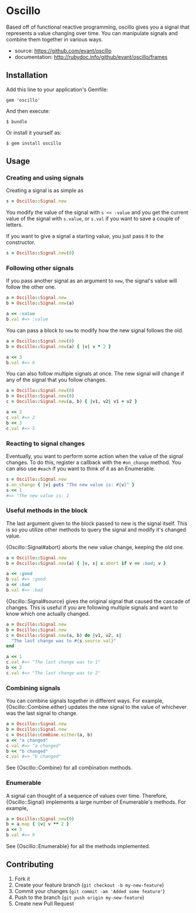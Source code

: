 # Oscillo

Based off of functional reactive programming, oscillo gives you a signal that
represents a value changing over time. You can manipulate signals and combine
them together in various ways.

- source: https://github.com/evant/oscillo
- documentation: http://rubydoc.info/github/evant/oscillo/frames

## Installation

Add this line to your application's Gemfile:

    gem 'oscillo'

And then execute:

    $ bundle

Or install it yourself as:

    $ gem install oscillo

## Usage

### Creating and using signals

Creating a signal is as simple as

```ruby
s = Oscillo::Signal.new
```

You modify the value of the signal with `s << :value` and you get the current
value of the signal with `s.value`, or `s.val` if you want to save a couple of
letters.

If you want to give a signal a starting value, you just pass it to the
constructor.

```ruby
s = Oscillo::Signal.new(0)
```

### Following other signals

If you pass another signal as an argument to `new`, the signal's value will
follow the other one.

```ruby
a = Oscillo::Signal.new
b = Oscillo::Signal.new(a)

a << :value
b.val #=> :value
```

You can pass a block to `new` to modify how the new signal follows the old.

```ruby
a = Oscillo::Signal.new(0)
b = Oscillo::Signal.new(a) { |v| v * 2 }

a << 3
b.val #=> 6
```

You can also follow multiple signals at once. The new signal will change if any
of the signal that you follow changes.

```ruby
a = Oscillo::Signal.new(0)
b = Oscillo::Signal.new(0)
c = Oscillo::Signal.new(a, b) { |v1, v2| v1 + v2 }

a << 2
c.val #=> 2
b << 3
c.val #=> 5
```

### Reacting to signal changes

Eventually, you want to perform some action when the value of the signal
changes. To do this, register a callback with the `#on_change` method. You can
also use `#each` if you want to think of it as an Enumerable.

```ruby
s = Oscillo::Signal.new
s.on_change { |v| puts "The new value is: #{v}" }
s << 1
#=> "The new value is: 1
```

### Useful methods in the block

The last argument given to the block passed to new is the signal itself. This is
so you utilize other methods to query the signal and modify it's changed value.

{Oscillo::Signal#abort} aborts the new value change, keeping the old one.

```ruby
a = Oscillo::Signal.new
b = Oscillo::Signal.new(a) { |v, s| s.abort if v == :bad; v }

a << :good
b.val #=> :good
a << :bad
b.val #=> :bad
```

{Oscillo::Signal#source} gives the original signal that caused the cascade of
changes. This is useful if you are following multiple signals and want to know
which one actually changed.

```ruby
a = Oscillo::Signal.new
b = Oscillo::Signal.new
c = Oscillo::Signal.new(a, b) do |v1, v2, s|
  "The last change was to #{s.source.val}"
end

a << 1
c.val #=> "The last change was to 1"
b << 2
c.val #=> "The last change was to 2"
```

### Combining signals

You can combine signals together in different ways. For example,
{Oscillo::Combine.either} updates the new signal to the value of whichever was
the last signal to change.

```ruby
a = Oscillo::Signal.new
b = Oscillo::Signal.new
c = Oscillo::Combine.either(a, b)
a << "a changed"
c.val #=> "a changed"
b << "b changed"
c.val #=> "b changed"
```

See {Oscillo::Combine} for all combination methods.

### Enumerable

A signal can thought of a sequence of values over time. Therefore, {Oscillo::Signal}
implements a large number of Enumerable's methods. For example,

```ruby
a = Oscillo::Signal.new(0)
b = a.map { |v| v ** 2 }
a << 3
b.val #=> 9
```

See {Oscillo::Enumerable} for all the methods implemented.

## Contributing

1. Fork it
2. Create your feature branch (`git checkout -b my-new-feature`)
3. Commit your changes (`git commit -am 'Added some feature'`)
4. Push to the branch (`git push origin my-new-feature`)
5. Create new Pull Request
